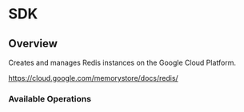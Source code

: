 # SDK

## Overview

Creates and manages Redis instances on the Google Cloud Platform.

<https://cloud.google.com/memorystore/docs/redis/>
### Available Operations

